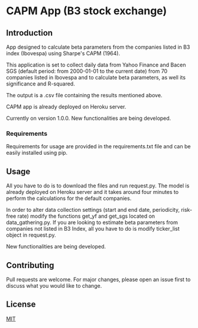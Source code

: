 # CAPM App (B3 stock exchange)

## Introduction

App designed to calculate beta parameters from the companies listed in B3 index (Ibovespa) using Sharpe's CAPM (1964). 

This application is set to collect daily data from Yahoo Finance and Bacen SGS (default period: from 2000-01-01 to the current date) from 70 companies listed in Ibovespa and to calculate beta parameters, as well its significance and R-squared.

The output is a .csv file containing the results mentioned above.

CAPM app is already deployed on Heroku server.

Currently on version 1.0.0. New functionalities are being developed.

### Requirements

Requirements for usage are provided in the requirements.txt file and can be easily installed using pip.

## Usage

All you have to do is to download the files and run request.py. The model is already deployed on Heroku server and it takes around four minutes to perform the calculations for the default companies. 

In order to alter data collection settings (start and end date, periodicity, risk-free rate) modify the functions get_yf and get_sgs located on data_gathering.py. If you are looking to estimate beta parameters from companies not listed in B3 Index, all you have to do is modify ticker_list object in request.py.

New functionalities are being developed.

## Contributing
Pull requests are welcome. For major changes, please open an issue first to discuss what you would like to change.

## License
[MIT](https://choosealicense.com/licenses/mit/)
